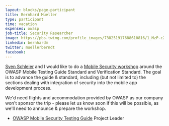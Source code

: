 ```yaml
---
layout: blocks/page-participant
title: Bernhard Mueller
type: participant
time: vacation
expenses: owasp
job-title: Security Researcher
image: https://pbs.twimg.com/profile_images/738251917688610816/1_MzP-c2_400x400.jpg
linkedin: bernhardm
twitter: muellerberndt
facebook:
---
```


[Sven Schleier](./Sven-Schleier.html) and I would like to do a [Mobile Security workshop](../Working-Sessions/Mobile-Security.html) around the OWASP Mobile Testing Guide Standard and Verification Standard. 
The goal is to advance the guide & standard, including (but not limited to) the sections dealing with integration of security into the mobile app development process.  

We'd need flights and accommodation provided by OWASP as our company won't sponsor the trip - please let us know soon if this will be possible, as we'll need to announce & prepare the workshop.

* [OWASP Mobile Security Testing Guide](https://www.owasp.org/index.php/OWASP_Mobile_Security_Testing_Guide) Project Leader

